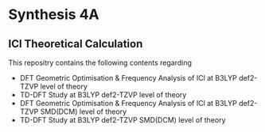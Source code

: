 # Synthesis 4A

## ICl Theoretical Calculation
This repositry contains the following contents regarding 
- DFT Geometric Optimisation & Frequency Analysis of ICl at B3LYP def2-TZVP level of theory
- TD-DFT Study at B3LYP def2-TZVP level of theory
- DFT Geometric Optimisation & Frequency Analysis of ICl at B3LYP def2-TZVP SMD(DCM) level of theory
- TD-DFT Study at B3LYP def2-TZVP SMD(DCM) level of theory
